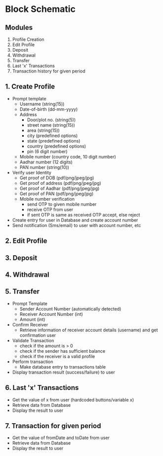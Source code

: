 # Block Schematic

## Modules

1. Profile Creation
2. Edit Profile
3. Deposit
4. Withdrawal
5. Transfer
6. Last 'x' Transactions
7. Transaction history for given period

## 1. Create Profile

- Prompt template
  - Username (string(15))
  - Date-of-birth (dd-mm-yyyy)
  - Address
    - Door/plot no. (string(5))
    - street name (string(15))
    - area (string(15))
    - city (predefined options)
    - state (predefined options)
    - country (predefined options)
    - pin (6 digit number)
  - Mobile number (country code, 10 digit number)
  - Aadhar number (12 digits)
  - PAN number (string(10))
- Verify user Identity
  - Get proof of DOB (pdf/png/jpeg/jpg)
  - Get proof of address (pdf/png/jpeg/jpg)
  - Get proof of Aadhar (pdf/png/jpeg/jpg)
  - Get proof of PAN (pdf/png/jpeg/jpg)
  - Mobile number verification
    - send OTP to given mobile number
    - receive OTP from user
    - if sent OTP is same as received OTP accept, else reject
- Create entry for user in Database and create account number
- Send notification (Sms/email) to user with account number, etc

## 2. Edit Profile

## 3. Deposit

## 4. Withdrawal

## 5. Transfer

- Prompt Template
  - Sender Account Number (automatically detected)
  - Receiver Account Number (int)
  - Amount (int)
- Confirm Receiver
  - Retrieve information of receiver account details (username) and get confirmation user
- Validate Transaction
  - check if the amount is > 0
  - check if the sender has sufficient balance
  - check if the receiver is a valid profile
- Perform transaction
  - Make database entry to transactions table
- Display transaction result (success/failure) to user

## 6. Last 'x' Transactions

- Get the value of x from user (hardcoded buttons/variable x)
- Retrieve data from Database
- Display the result to user

## 7. Transaction for given period

- Get the value of fromDate and toDate from user
- Retrieve data from Database
- Display the result to user
